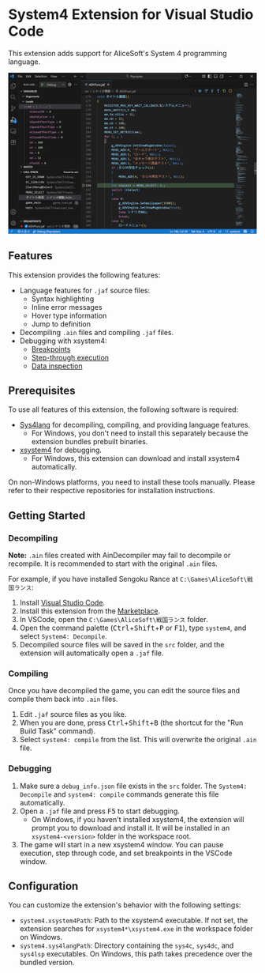 # System4 Extension for Visual Studio Code

This extension adds support for AliceSoft's System 4 programming language.

![Screenshot](images/screenshot.png)

## Features

This extension provides the following features:

- Language features for `.jaf` source files:
  - Syntax highlighting
  - Inline error messages
  - Hover type information
  - Jump to definition
- Decompiling `.ain` files and compiling `.jaf` files.
- Debugging with xsystem4:
  - [Breakpoints](https://code.visualstudio.com/docs/editor/debugging#_breakpoints)
  - [Step-through execution](https://code.visualstudio.com/docs/editor/debugging#_debug-actions)
  - [Data inspection](https://code.visualstudio.com/docs/editor/debugging#_data-inspection)

## Prerequisites

To use all features of this extension, the following software is required:

- [Sys4lang](https://github.com/kichikuou/sys4lang) for decompiling, compiling, and providing language features.
  - For Windows, you don't need to install this separately because the extension bundles prebuilt binaries.
- [xsystem4](https://github.com/nunuhara/xsystem4) for debugging.
  - For Windows, this extension can download and install xsystem4 automatically.

On non-Windows platforms, you need to install these tools manually. Please refer to their respective repositories for installation instructions.

## Getting Started

### Decompiling

**Note:** `.ain` files created with AinDecompiler may fail to decompile or recompile. It is recommended to start with the original `.ain` files.

For example, if you have installed Sengoku Rance at `C:\Games\AliceSoft\戦国ランス`:

1. Install [Visual Studio Code](https://code.visualstudio.com/).
2. Install this extension from the [Marketplace](https://marketplace.visualstudio.com/items?itemName=kichikuou.system4).
3. In VSCode, open the `C:\Games\AliceSoft\戦国ランス` folder.
4. Open the command palette (<kbd>Ctrl</kbd>+<kbd>Shift</kbd>+<kbd>P</kbd> or <kbd>F1</kbd>), type `system4`, and select `System4: Decompile`.
5. Decompiled source files will be saved in the `src` folder, and the extension will automatically open a `.jaf` file.

### Compiling

Once you have decompiled the game, you can edit the source files and compile them back into `.ain` files.

1. Edit `.jaf` source files as you like.
2. When you are done, press <kbd>Ctrl</kbd>+<kbd>Shift</kbd>+<kbd>B</kbd> (the shortcut for the "Run Build Task" command).
3. Select `system4: compile` from the list. This will overwrite the original `.ain` file.

### Debugging

1. Make sure a `debug_info.json` file exists in the `src` folder. The `System4: Decompile` and `system4: compile` commands generate this file automatically.
2. Open a `.jaf` file and press <kbd>F5</kbd> to start debugging.
   - On Windows, if you haven't installed xsystem4, the extension will prompt you to download and install it. It will be installed in an `xsystem4-<version>` folder in the workspace root.
3. The game will start in a new xsystem4 window. You can pause execution, step through code, and set breakpoints in the VSCode window.

## Configuration

You can customize the extension's behavior with the following settings:

- `system4.xsystem4Path`: Path to the xsystem4 executable. If not set, the extension searches for `xsystem4*\xsystem4.exe` in the workspace folder on Windows.
- `system4.sys4langPath`: Directory containing the `sys4c`, `sys4dc`, and `sys4lsp` executables. On Windows, this path takes precedence over the bundled version.
